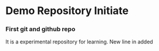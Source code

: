 # Demo Repository Initiate

### First git and github repo

It is a experimental repository for learning.
New line in added